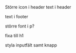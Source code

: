 
Större icon i header
text i header

text i footer

större font i p?

fixa till h1


styla inputfält samt knapp






